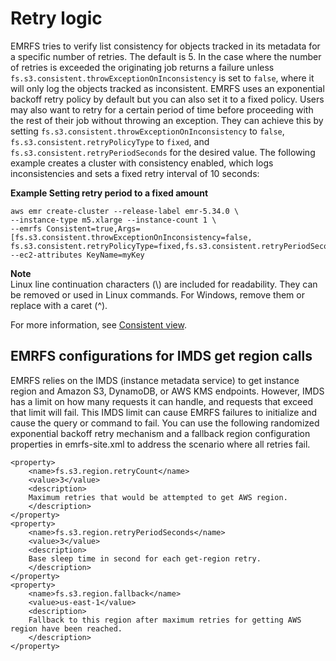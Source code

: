 # Retry logic<a name="emrfs-retry-logic"></a>

EMRFS tries to verify list consistency for objects tracked in its metadata for a specific number of retries\. The default is 5\. In the case where the number of retries is exceeded the originating job returns a failure unless `fs.s3.consistent.throwExceptionOnInconsistency` is set to `false`, where it will only log the objects tracked as inconsistent\. EMRFS uses an exponential backoff retry policy by default but you can also set it to a fixed policy\. Users may also want to retry for a certain period of time before proceeding with the rest of their job without throwing an exception\. They can achieve this by setting `fs.s3.consistent.throwExceptionOnInconsistency` to `false`, `fs.s3.consistent.retryPolicyType` to `fixed`, and `fs.s3.consistent.retryPeriodSeconds` for the desired value\. The following example creates a cluster with consistency enabled, which logs inconsistencies and sets a fixed retry interval of 10 seconds:

**Example Setting retry period to a fixed amount**  

```
aws emr create-cluster --release-label emr-5.34.0 \
--instance-type m5.xlarge --instance-count 1 \
--emrfs Consistent=true,Args=[fs.s3.consistent.throwExceptionOnInconsistency=false, fs.s3.consistent.retryPolicyType=fixed,fs.s3.consistent.retryPeriodSeconds=10] --ec2-attributes KeyName=myKey
```

**Note**  
Linux line continuation characters \(\\\) are included for readability\. They can be removed or used in Linux commands\. For Windows, remove them or replace with a caret \(^\)\.

For more information, see [Consistent view](emr-plan-consistent-view.md)\.

## EMRFS configurations for IMDS get region calls<a name="randomized-exponential-backoff-retry"></a>

EMRFS relies on the IMDS \(instance metadata service\) to get instance region and Amazon S3, DynamoDB, or AWS KMS endpoints\. However, IMDS has a limit on how many requests it can handle, and requests that exceed that limit will fail\. This IMDS limit can cause EMRFS failures to initialize and cause the query or command to fail\. You can use the following randomized exponential backoff retry mechanism and a fallback region configuration properties in emrfs\-site\.xml to address the scenario where all retries fail\.

```
<property>
    <name>fs.s3.region.retryCount</name>
    <value>3</value>
    <description>
    Maximum retries that would be attempted to get AWS region.
    </description>
</property>
<property>
    <name>fs.s3.region.retryPeriodSeconds</name>
    <value>3</value>
    <description>
    Base sleep time in second for each get-region retry.
    </description>
</property>
<property>
    <name>fs.s3.region.fallback</name>
    <value>us-east-1</value>
    <description>
    Fallback to this region after maximum retries for getting AWS region have been reached.
    </description>
</property>
```
